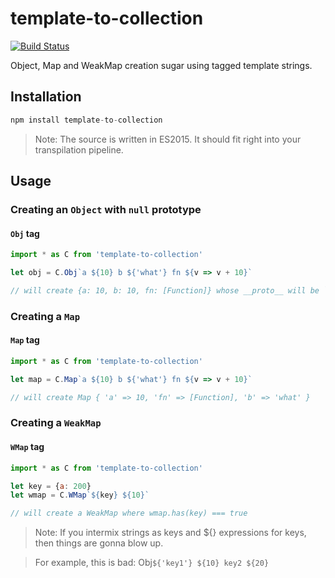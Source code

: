# template-to-collection
[![Build Status](https://travis-ci.org/zeusdeux/template-to-collection.svg?branch=master)](https://travis-ci.org/zeusdeux/template-to-collection)

Object, Map and WeakMap creation sugar using tagged template strings.

## Installation

```javascript
npm install template-to-collection
```

> Note: The source is written in ES2015. It should fit right into your transpilation pipeline.

## Usage

### Creating an `Object` with `null` prototype

#### `Obj` tag

```javascript
import * as C from 'template-to-collection'

let obj = C.Obj`a ${10} b ${'what'} fn ${v => v + 10}`

// will create {a: 10, b: 10, fn: [Function]} whose __proto__ will be `null`
```

### Creating a `Map`

#### `Map` tag

```javascript
import * as C from 'template-to-collection'

let map = C.Map`a ${10} b ${'what'} fn ${v => v + 10}`

// will create Map { 'a' => 10, 'fn' => [Function], 'b' => 'what' }
```

### Creating a `WeakMap`

#### `WMap` tag

```javascript
import * as C from 'template-to-collection'

let key = {a: 200}
let wmap = C.WMap`${key} ${10}`

// will create a WeakMap where wmap.has(key) === true
```

> Note: If you intermix strings as keys and ${} expressions for keys, then things are gonna blow up.

> For example, this is bad: Obj`${'key1'} ${10} key2 ${20}`
